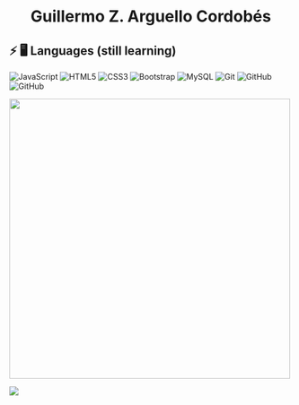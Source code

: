<h1 align="center">Guillermo Z. Arguello Cordobés</h1>

## ⚡ 🖥️ Languages (still learning)

![JavaScript](https://img.shields.io/badge/-JavaScript-black?style=flat-square&logo=javascript)
![HTML5](https://img.shields.io/badge/-HTML5-E34F26?style=flat-square&logo=html5&logoColor=white)
![CSS3](https://img.shields.io/badge/-CSS3-1572B6?style=flat-square&logo=css3)
![Bootstrap](https://img.shields.io/badge/-Bootstrap-563D7C?style=flat-square&logo=bootstrap)
![MySQL](https://img.shields.io/badge/-MySQL-black?style=flat-square&logo=mysql)
![Git](https://img.shields.io/badge/-Git-black?style=flat-square&logo=git)
![GitHub](https://img.shields.io/badge/-GitHub-181717?style=flat-square&logo=github)
![GitHub](https://camo.githubusercontent.com/5897300b537aa88011dc81c4b73e61e9bb26b63540c84e7ddd5cdcec68ff94aa/68747470733a2f2f696d672e736869656c64732e696f2f62616467652f2d5048502d626c61636b3f7374796c653d666c61742d737175617265266c6f676f3d504850)

<p align="">
  <a href="https://github.com/MemoArguello">
    <img src="https://github-profile-summary-cards.vercel.app/api/cards/profile-details?username=MemoArguello&theme=default" width="500">
  </a>
</p>

<img src="http://github-profile-summary-cards.vercel.app/api/cards/repos-per-language?username=MemoArguello&theme=default">



